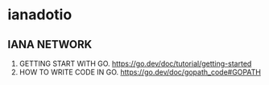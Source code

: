# ianadotio
## IANA NETWORK

1. GETTING START WITH GO.
	https://go.dev/doc/tutorial/getting-started
2. HOW TO WRITE CODE IN GO.
	https://go.dev/doc/gopath_code#GOPATH
